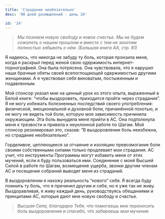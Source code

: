 ```yaml
---
title: 'Страдание необязательно'
desc: '90 дней размышлений - день 24'

id: '24'
---
```


> _Мы познаем новую свободу и новое счастье. Мы не будем сожалеть о нашем
> прошлом и вместе с тем не захотим полностью забывать о нём. (Большая книга
> АА, стр. 81)_

Я надеюсь, что никогда не забуду ту боль, которая пронзила меня, когда я
раскрыл перед женой свою одержимость интернет-порнографией. Она была
потрясена. Она чувствовала, что я нарушил наши брачные обеты своей
всепоглощающей одержимостью другими женщинами. А я чувствовал себя виноватым,
постыженным и подавленным.

Мой спонсор указал мне на ценный урок из этого опыта, выраженный в Белой
книге: “чтобы выздороветь, приходится пройти через страдания”. Я не могу
избежать болезненных последствий своего употребления: физической,
эмоциональной и духовной боли, причинённой похотью, и не могу не видеть той
боли, которую моя зависимость причинила окружающим. Эта боль вынудила меня
прийти в АС. Она подтолкнула меня к трезвости и привела к неуклонной работе по
Шагам. Мой спонсор резюмировал это, сказав: “В выздоровлении боль неизбежна,
но страдание необязательно”.

Горделивое, цепляющееся за отчаяние и изоляцию превозмогание боли своими
собственными силами только продлевает мои страдания. АС учит, что инструменты
Программы могут избавить меня от этих мучений, если я буду пользоваться ими.
Соединение с моей Высшей Силой в работе по Шагам, возмещение ущерба, звонки
другим членам АС и посещение собраний выводят меня из страданий.

В выздоровлении я нахожу реальность “нового” себя. Я всегда буду помнить ту
боль, что я причинил другим и себе, но я уже так не живу. Выздоравливая, я
живу каждый день, руководствуясь обещаниями и принципами АС, которые дают мне
новую свободу и счастье.

> _Высшая Сила, благодарю Тебя, что помогаешь мне переносить боль
> выздоровления и спасибо, что забираешь мои мучения._
